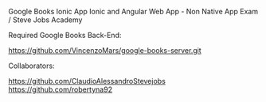 Google Books Ionic App
Ionic and Angular Web App - Non Native App Exam / Steve Jobs Academy

Required Google Books Back-End: 

https://github.com/VincenzoMars/google-books-server.git

Collaborators:

https://github.com/ClaudioAlessandroStevejobs
https://github.com/robertyna92
